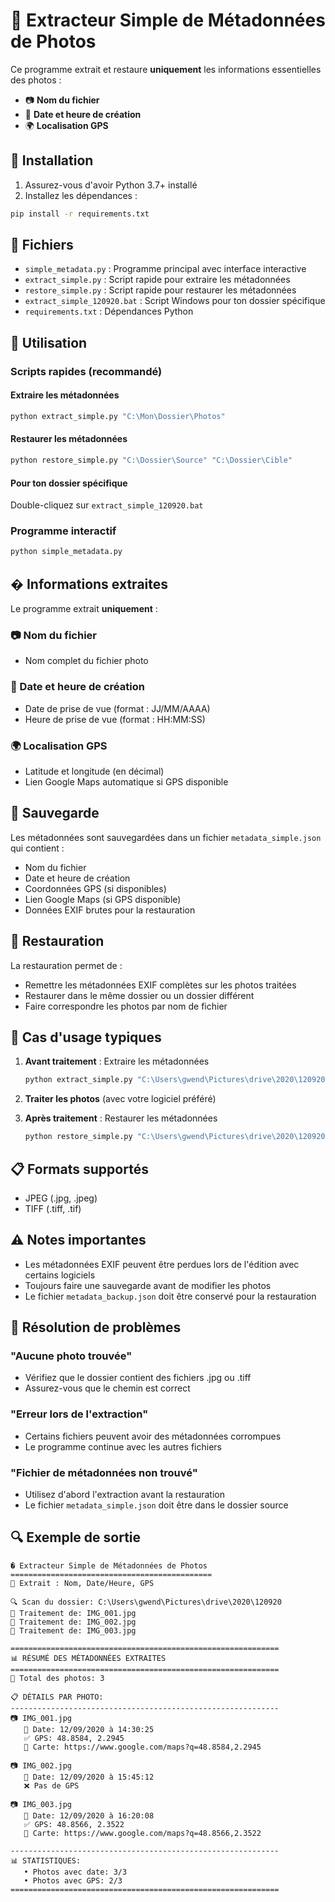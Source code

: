 # 📸 Extracteur Simple de Métadonnées de Photos

Ce programme extrait et restaure **uniquement** les informations essentielles des photos :
- 📷 **Nom du fichier**
- 📅 **Date et heure de création**
- 🌍 **Localisation GPS**

## 🚀 Installation

1. Assurez-vous d'avoir Python 3.7+ installé
2. Installez les dépendances :
```bash
pip install -r requirements.txt
```

## 📁 Fichiers

- `simple_metadata.py` : Programme principal avec interface interactive
- `extract_simple.py` : Script rapide pour extraire les métadonnées
- `restore_simple.py` : Script rapide pour restaurer les métadonnées
- `extract_simple_120920.bat` : Script Windows pour ton dossier spécifique
- `requirements.txt` : Dépendances Python

## 🔧 Utilisation

### Scripts rapides (recommandé)

#### Extraire les métadonnées
```bash
python extract_simple.py "C:\Mon\Dossier\Photos"
```

#### Restaurer les métadonnées
```bash
python restore_simple.py "C:\Dossier\Source" "C:\Dossier\Cible"
```

#### Pour ton dossier spécifique
Double-cliquez sur `extract_simple_120920.bat`

### Programme interactif
```bash
python simple_metadata.py
```

## � Informations extraites

Le programme extrait **uniquement** :

### 📷 Nom du fichier
- Nom complet du fichier photo

### 📅 Date et heure de création
- Date de prise de vue (format : JJ/MM/AAAA)
- Heure de prise de vue (format : HH:MM:SS)

### 🌍 Localisation GPS
- Latitude et longitude (en décimal)
- Lien Google Maps automatique si GPS disponible

## 💾 Sauvegarde

Les métadonnées sont sauvegardées dans un fichier `metadata_simple.json` qui contient :
- Nom du fichier
- Date et heure de création
- Coordonnées GPS (si disponibles)
- Lien Google Maps (si GPS disponible)
- Données EXIF brutes pour la restauration

## 🔄 Restauration

La restauration permet de :
- Remettre les métadonnées EXIF complètes sur les photos traitées
- Restaurer dans le même dossier ou un dossier différent
- Faire correspondre les photos par nom de fichier

## 🎯 Cas d'usage typiques

1. **Avant traitement** : Extraire les métadonnées
   ```bash
   python extract_simple.py "C:\Users\gwend\Pictures\drive\2020\120920"
   ```

2. **Traiter les photos** (avec votre logiciel préféré)

3. **Après traitement** : Restaurer les métadonnées
   ```bash
   python restore_simple.py "C:\Users\gwend\Pictures\drive\2020\120920" "C:\Photos\Traitées"
   ```

## 📋 Formats supportés

- JPEG (.jpg, .jpeg)
- TIFF (.tiff, .tif)

## ⚠️ Notes importantes

- Les métadonnées EXIF peuvent être perdues lors de l'édition avec certains logiciels
- Toujours faire une sauvegarde avant de modifier les photos
- Le fichier `metadata_backup.json` doit être conservé pour la restauration

## 🐛 Résolution de problèmes

### "Aucune photo trouvée"
- Vérifiez que le dossier contient des fichiers .jpg ou .tiff
- Assurez-vous que le chemin est correct

### "Erreur lors de l'extraction"
- Certains fichiers peuvent avoir des métadonnées corrompues
- Le programme continue avec les autres fichiers

### "Fichier de métadonnées non trouvé"
- Utilisez d'abord l'extraction avant la restauration
- Le fichier `metadata_simple.json` doit être dans le dossier source

## 🔍 Exemple de sortie

```
� Extracteur Simple de Métadonnées de Photos
=============================================
🎯 Extrait : Nom, Date/Heure, GPS

🔍 Scan du dossier: C:\Users\gwend\Pictures\drive\2020\120920
📸 Traitement de: IMG_001.jpg
📸 Traitement de: IMG_002.jpg
📸 Traitement de: IMG_003.jpg

============================================================
📊 RÉSUMÉ DES MÉTADONNÉES EXTRAITES
============================================================
📸 Total des photos: 3

📋 DÉTAILS PAR PHOTO:
------------------------------------------------------------
📷 IMG_001.jpg
   📅 Date: 12/09/2020 à 14:30:25
   ✅ GPS: 48.8584, 2.2945
   🔗 Carte: https://www.google.com/maps?q=48.8584,2.2945

📷 IMG_002.jpg
   📅 Date: 12/09/2020 à 15:45:12
   ❌ Pas de GPS

📷 IMG_003.jpg
   📅 Date: 12/09/2020 à 16:20:08
   ✅ GPS: 48.8566, 2.3522
   🔗 Carte: https://www.google.com/maps?q=48.8566,2.3522

------------------------------------------------------------
📊 STATISTIQUES:
   • Photos avec date: 3/3
   • Photos avec GPS: 2/3
============================================================
```
